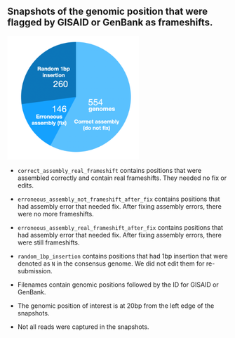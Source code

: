 ## Snapshots of the genomic position that were flagged by GISAID or GenBank as frameshifts.

<img src="https://github.com/czbiohub/covidtracker_notes/blob/main/submission_rejection/documentation_images/type_count_b.png" width="300">

- `correct_assembly_real_frameshift` contains positions that were assembled correctly and contain real frameshifts. They needed no fix or edits.

- `erroneous_assembly_not_frameshift_after_fix` contains positions that had assembly error that needed fix. After fixing assembly errors, there were no more frameshifts.

- `erroneous_assembly_real_frameshift_after_fix` contains positions that had assembly error that needed fix. After fixing assembly errors, there were still frameshifts.

- `random_1bp_insertion` contains positions that had 1bp insertion that were denoted as `N` in the consensus genome. We did not edit them for re-submission.

- Filenames contain genomic positions followed by the ID for GISAID or GenBank. 

- The genomic position of interest is at 20bp from the left edge of the snapshots.

- Not all reads were captured in the snapshots. 
